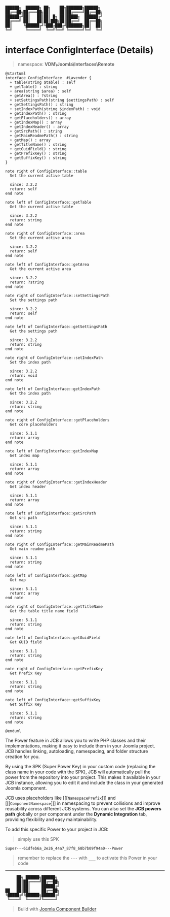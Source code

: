 ```
██████╗  ██████╗ ██╗    ██╗███████╗██████╗
██╔══██╗██╔═══██╗██║    ██║██╔════╝██╔══██╗
██████╔╝██║   ██║██║ █╗ ██║█████╗  ██████╔╝
██╔═══╝ ██║   ██║██║███╗██║██╔══╝  ██╔══██╗
██║     ╚██████╔╝╚███╔███╔╝███████╗██║  ██║
╚═╝      ╚═════╝  ╚══╝╚══╝ ╚══════╝╚═╝  ╚═╝
```
# interface ConfigInterface (Details)
> namespace: **VDM\Joomla\Interfaces\Remote**

```uml
@startuml
interface ConfigInterface  #Lavender {
  + table(string $table) : self
  + getTable() : string
  + area(string $area) : self
  + getArea() : ?string
  + setSettingsPath(string $settingsPath) : self
  + getSettingsPath() : string
  + setIndexPath(string $indexPath) : void
  + getIndexPath() : string
  + getPlaceholders() : array
  + getIndexMap() : array
  + getIndexHeader() : array
  + getSrcPath() : string
  + getMainReadmePath() : string
  + getMap() : array
  + getTitleName() : string
  + getGuidField() : string
  + getPrefixKey() : string
  + getSuffixKey() : string
}

note right of ConfigInterface::table
  Set the current active table

  since: 3.2.2
  return: self
end note

note left of ConfigInterface::getTable
  Get the current active table

  since: 3.2.2
  return: string
end note

note right of ConfigInterface::area
  Set the current active area

  since: 3.2.2
  return: self
end note

note left of ConfigInterface::getArea
  Get the current active area

  since: 3.2.2
  return: ?string
end note

note right of ConfigInterface::setSettingsPath
  Set the settings path

  since: 3.2.2
  return: self
end note

note left of ConfigInterface::getSettingsPath
  Get the settings path

  since: 3.2.2
  return: string
end note

note right of ConfigInterface::setIndexPath
  Set the index path

  since: 3.2.2
  return: void
end note

note left of ConfigInterface::getIndexPath
  Get the index path

  since: 3.2.2
  return: string
end note

note right of ConfigInterface::getPlaceholders
  Get core placeholders

  since: 5.1.1
  return: array
end note

note left of ConfigInterface::getIndexMap
  Get index map

  since: 5.1.1
  return: array
end note

note right of ConfigInterface::getIndexHeader
  Get index header

  since: 5.1.1
  return: array
end note

note left of ConfigInterface::getSrcPath
  Get src path

  since: 5.1.1
  return: string
end note

note right of ConfigInterface::getMainReadmePath
  Get main readme path

  since: 5.1.1
  return: string
end note

note left of ConfigInterface::getMap
  Get map

  since: 5.1.1
  return: array
end note

note right of ConfigInterface::getTitleName
  Get the table title name field

  since: 5.1.1
  return: string
end note

note left of ConfigInterface::getGuidField
  Get GUID field

  since: 5.1.1
  return: string
end note

note right of ConfigInterface::getPrefixKey
  Get Prefix Key

  since: 5.1.1
  return: string
end note

note left of ConfigInterface::getSuffixKey
  Get Suffix Key

  since: 5.1.1
  return: string
end note
 
@enduml
```

The Power feature in JCB allows you to write PHP classes and their implementations, making it easy to include them in your Joomla project. JCB handles linking, autoloading, namespacing, and folder structure creation for you.

By using the SPK (Super Power Key) in your custom code (replacing the class name in your code with the SPK), JCB will automatically pull the power from the repository into your project. This makes it available in your JCB instance, allowing you to edit it and include the class in your generated Joomla component.

JCB uses placeholders like [[[`NamespacePrefix`]]] and [[[`ComponentNamespace`]]] in namespacing to prevent collisions and improve reusability across different JCB systems. You can also set the **JCB powers path** globally or per component under the **Dynamic Integration** tab, providing flexibility and easy maintainability.

To add this specific Power to your project in JCB:

> simply use this SPK
```
Super---61dfeb6a_2e26_44a7_87f8_68b7b09f94a0---Power
```
> remember to replace the `---` with `___` to activate this Power in your code

---
```
     ██╗ ██████╗██████╗
     ██║██╔════╝██╔══██╗
     ██║██║     ██████╔╝
██   ██║██║     ██╔══██╗
╚█████╔╝╚██████╗██████╔╝
 ╚════╝  ╚═════╝╚═════╝
```
> Build with [Joomla Component Builder](https://git.vdm.dev/joomla/Component-Builder)

